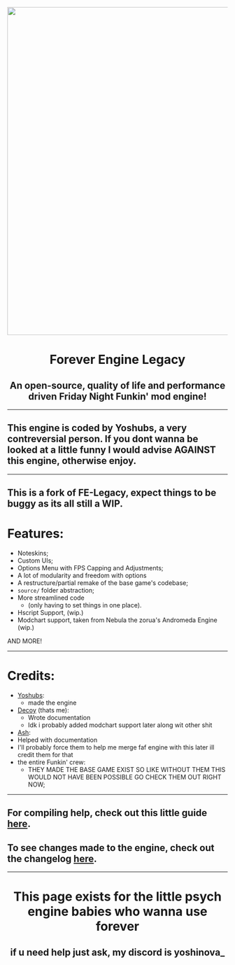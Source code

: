 <p align="center">
  <img src="https://media.discordapp.net/attachments/916918345255751690/930068118938730526/legacy.png" width="750"/></a>
  <h1 align="center">Forever Engine Legacy</h1>
  <h2 align="center">An open-source, quality of life and performance driven Friday Night Funkin' mod engine!</h2>
</p>

----------------------------------------------
## This engine is coded by Yoshubs, a very contreversial person. If you dont wanna be looked at a little funny I would advise AGAINST this engine, otherwise enjoy.
----------------------------------------------
This is a fork of FE-Legacy, expect things to be buggy as its all still a WIP.
----------------------------------------------
# Features:
* Noteskins;
* Custom UIs;
* Options Menu with FPS Capping and Adjustments;
* A lot of modularity and freedom with options
* A restructure/partial remake of the base game's codebase;
* ``source/`` folder abstraction;
* More streamlined code
    * (only having to set things in one place).
* Hscript Support, (wip.)
* Modchart support, taken from Nebula the zorua's Andromeda Engine (wip.)
  
         

AND MORE!

----------------------------------------------
# Credits:
* [Yoshubs](https://github.com/Yoshubs):
    * made the engine
* [Decoy](https://github.com/ItsDecoy) (thats me):
  * Wrote documentation
  * Idk i probably added modchart support later along wit other shit
*  [Ash](https://github.com/Ash-Stat-SYS): 
  * Helped with documentation
  * I'll probably force them to help me merge faf engine with this later ill credit them for that
* the entire Funkin' crew:
    * THEY MADE THE BASE GAME EXIST SO LIKE WITHOUT THEM THIS WOULD NOT HAVE BEEN POSSIBLE GO CHECK THEM OUT RIGHT NOW;

----------------------------------------------
## For compiling help, check out this little guide [here](/docs/COMPILE-HELP.md).
## To see changes made to the engine, check out the changelog [here](/CHANGELOG.md).
----------------------------------------------
<h1 align="center">This page exists for the little psych engine babies who wanna use forever</h1>
<h2 align="center">if u need help just ask, my discord is yoshinova_</h2>
